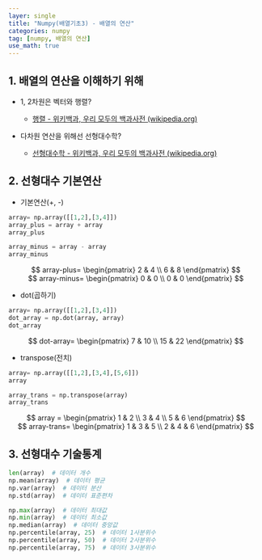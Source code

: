 ```yaml
---
layer: single
title: "Numpy(배열기초3) - 배열의 연산"
categories: numpy
tag: [numpy, 배열의 연산]
use_math: true
---
```


## 1. 배열의 연산을 이해하기 위해
- 1, 2차원은 벡터와 행렬?
    - [행렬 - 위키백과, 우리 모두의 백과사전 (wikipedia.org)](https://ko.wikipedia.org/wiki/%ED%96%89%EB%A0%AC)

- 다차원 연산을 위해선 선형대수학?
    - [선형대수학 - 위키백과, 우리 모두의 백과사전 (wikipedia.org)](https://ko.wikipedia.org/wiki/%EC%84%A0%ED%98%95%EB%8C%80%EC%88%98%ED%95%99)

## 2. 선형대수 기본연산
- 기본연산(+, -)

```python
array= np.array([[1,2],[3,4]])
array_plus = array + array
array_plus

array_minus = array - array
array_minus
```
 <center>
 $$
 array-plus=
 \begin{pmatrix}
 2 & 4 \\
 6 & 8
 \end{pmatrix}
 $$
</center>

<center>
 $$
 array-minus=
 \begin{pmatrix}
 0 & 0 \\
 0 & 0
 \end{pmatrix}
 $$
</center>

- dot(곱하기)

```python
array= np.array([[1,2],[3,4]])
dot_array = np.dot(array, array)
dot_array
```

 <center>
 $$
 dot-array=
 \begin{pmatrix}
 7 & 10 \\
 15 & 22
 \end{pmatrix}
 $$
 </center>

- transpose(전치)

```python
array= np.array([[1,2],[3,4],[5,6]])
array

array_trans = np.transpose(array)
array_trans
```

<center>
 $$
 array = 
 \begin{pmatrix}
 1 & 2 \\
 3 & 4 \\
 5 & 6
 \end{pmatrix}
$$
</center>

<center>
$$
 array-trans=
 \begin{pmatrix}
 1 & 3 & 5 \\
 2 & 4 & 6
 \end{pmatrix}
 $$
 </center>


## 3. 선형대수 기술통계
```python
len(array)  # 데이터 개수
np.mean(array)  # 데이터 평균
np.var(array)  # 데이터 분산
np.std(array)  # 데이터 표준편차

np.max(array)  # 데이터 최대값
np.min(array)  # 데이터 최소값
np.median(array)  # 데이터 중앙값
np.percentile(array, 25)  # 데이터 1사분위수
np.percentile(array, 50)  # 데이터 2사분위수
np.percentile(array, 75)  # 데이터 3사분위수
```